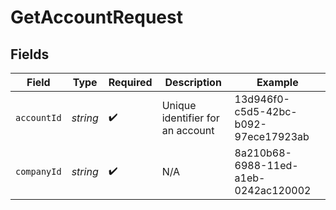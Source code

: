 # GetAccountRequest


## Fields

| Field                                | Type                                 | Required                             | Description                          | Example                              |
| ------------------------------------ | ------------------------------------ | ------------------------------------ | ------------------------------------ | ------------------------------------ |
| `accountId`                          | *string*                             | :heavy_check_mark:                   | Unique identifier for an account     | 13d946f0-c5d5-42bc-b092-97ece17923ab |
| `companyId`                          | *string*                             | :heavy_check_mark:                   | N/A                                  | 8a210b68-6988-11ed-a1eb-0242ac120002 |